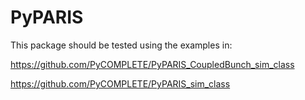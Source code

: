 # PyPARIS

This package should be tested using the examples in:

https://github.com/PyCOMPLETE/PyPARIS_CoupledBunch_sim_class

https://github.com/PyCOMPLETE/PyPARIS_sim_class
